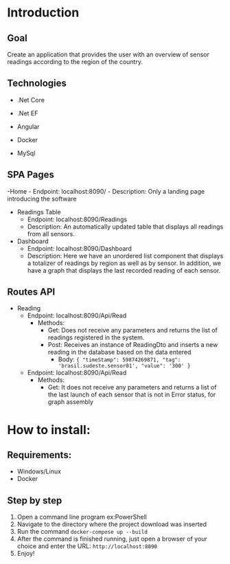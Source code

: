 # Introduction

## Goal
Create an application that provides the user with an overview of sensor readings according to the region of the country.

## Technologies

- .Net Core

- .Net EF

- Angular

- Docker

- MySql

## SPA Pages

-Home
    - Endpoint: localhost:8090/
    - Description: Only a landing page introducing the software
- Readings Table
    - Endpoint: localhost:8090/Readings
    - Description: An automatically updated table that displays all readings from all sensors.
- Dashboard
    - Endpoint: localhost:8090/Dashboard
    - Description: Here we have an unordered list component that displays a totalizer of readings by region as well as by sensor. In addition, we have a graph that displays the last recorded reading of each sensor.

## Routes API

- Reading
    - Endpoint: localhost:8090/Api/Read
        - Methods:
            - Get: Does not receive any parameters and returns the list of readings registered in the system.
            - Post: Receives an instance of ReadingDto and inserts a new reading in the database based on the data entered
                - Body: `{
                    "timeStamp": 59874269871,
                    "tag": 'brasil.sudeste.sensor01',
                    "value": '300'
                }`
    - Endpoint: localhost:8090/Api/Read
        - Methods:
            - Get: It does not receive any parameters and returns a list of the last launch of each sensor that is not in Error status, for graph assembly

# How to install:
## Requirements:

- Windows/Linux
- Docker

## Step by step


1. Open a command line program ex:PowerShell
2. Navigate to the directory where the project download was inserted
3. Run the command `docker-compose up --build`
4. After the command is finished running, just open a browser of your choice and enter the URL: `http://localhost:8090`
5. Enjoy!
